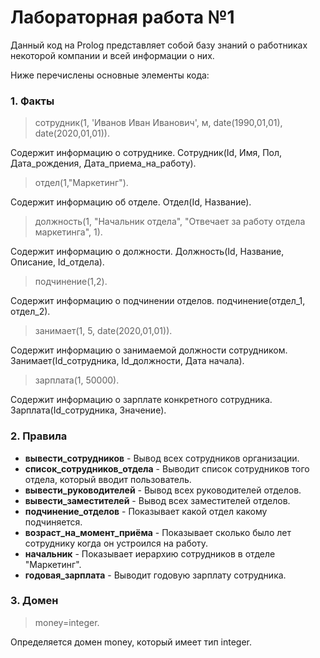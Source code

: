 # Лабораторная работа №1 
Данный код на Prolog представляет собой базу знаний о работниках некоторой компании и всей информации о них.

Ниже перечислены основные элементы кода:

### 1. Факты
>сотрудник(1, 'Иванов Иван Иванович', м, date(1990,01,01), date(2020,01,01)).

Содержит информацию о сотруднике. Сотрудник(Id, Имя, Пол, Дата_рождения, Дата_приема_на_работу).

>отдел(1,"Маркетинг").

Содержит информацию об отделе. Отдел(Id, Название).

>должность(1, "Начальник отдела", "Отвечает за работу отдела маркетинга", 1).

Содержит информацию о должности. Должность(Id, Название, Описание, Id_отдела).

>подчинение(1,2).

Содержит информацию о подчинении отделов. подчинение(отдел_1, отдел_2).

>занимает(1, 5, date(2020,01,01)).

Содержит информацию о занимаемой должности сотрудником. Занимает(Id_сотрудника, Id_должности, Дата начала).

>зарплата(1, 50000).

Содержит информацию о зарплате конкретного сотрудника. Зарплата(Id_сотрудника, Значение).

### 2. Правила
* **вывести_сотрудников** - Вывод всех сотрудников организации.
* **список_сотрудников_отдела** - Выводит список сотрудников того отдела, который вводит пользователь.
* **вывести_руководителей** - Вывод всех руководителей отделов.
* **вывести_заместителей** - Вывод всех заместителей отделов.
* **подчинение_отделов** - Показывает какой отдел какому подчиняется.
* **возраст_на_момент_приёма** - Показывает сколько было лет сотруднику когда он устроился на работу.
* **начальник** - Показывает иерархию сотрудников в отделе "Маркетинг".
* **годовая_зарплата** - Выводит годовую зарплату сотрудника.

### 3. Домен
>money=integer.

Определяется домен money, который имеет тип integer.
